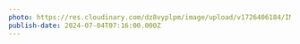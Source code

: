 ```yaml
---
photo: https://res.cloudinary.com/dz8vyplpm/image/upload/v1726406184/IMG_0160_yrbpco.jpg
publish-date: 2024-07-04T07:16:00.000Z
---
```

